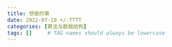 ```yaml
---
title: 想做的事
date: 2022-07-10 +/-TTTT
categories: [算法与数据结构]
tags: []     # TAG names should always be lowercase
---
```


